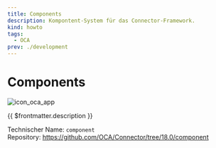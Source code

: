 ```yaml
---
title: Components
description: Kompontent-System für das Connector-Framework.
kind: howto
tags:
  - OCA
prev: ./development
---
```


# Components

![icon_oca_app](../attachments/icon_oca_app.png)

{{ $frontmatter.description }}

Technischer Name: `component`\
Repository: <https://github.com/OCA/Connector/tree/18.0/component>
